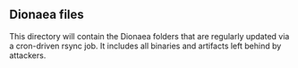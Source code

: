 ## Dionaea files 
This directory will contain the Dionaea folders that are regularly updated via a cron-driven rsync job. It includes all binaries and artifacts left behind by attackers.
